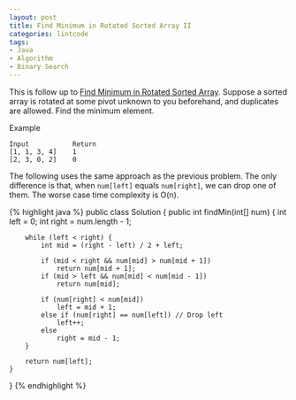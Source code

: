```yaml
---
layout: post
title: Find Minimum in Rotated Sorted Array II
categories: lintcode
tags:
- Java
- Algorithm
- Binary Search
---
```


This is follow up to [Find Minimum in Rotated Sorted Array](/lintcode/find-minimum-in-rotated-sorted-array). Suppose a sorted array is rotated at some pivot unknown to you beforehand, and duplicates are allowed. Find the minimum element.

Example

```
Input           Return
[1, 1, 3, 4]    1
[2, 3, 0, 2]    0
```

The following uses the same approach as the previous problem. The only difference is that, when `num[left]` equals `num[right]`, we can drop one of them. The worse case time complexity is O(n).

{% highlight java %}
public class Solution {
    public int findMin(int[] num) {
        int left = 0;
        int right = num.length - 1;
        
        while (left < right) {
            int mid = (right - left) / 2 + left;
            
            if (mid < right && num[mid] > num[mid + 1])
                return num[mid + 1];
            if (mid > left && num[mid] < num[mid - 1])
                return num[mid];

            if (num[right] < num[mid])
                left = mid + 1;
            else if (num[right] == num[left]) // Drop left
                left++;
            else
                right = mid - 1;
        }
        
        return num[left];
    }
}
{% endhighlight %}
